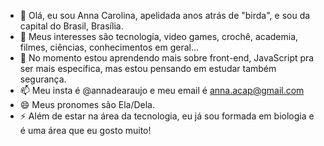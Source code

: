 - 👋 Olá, eu sou Anna Carolina, apelidada anos atrás de "birda", e sou da capital do Brasil, Brasília. 
- 👀 Meus interesses são tecnologia, video games, crochê, academia, filmes, ciências, conhecimentos em geral...
- 🌱 No momento estou aprendendo mais sobre front-end, JavaScript pra ser mais específica, mas estou pensando em estudar também segurança.
- 📫 Meu insta é @annadearaujo e meu email é anna.acap@gmail.com
- 😄 Meus pronomes são Ela/Dela.
- ⚡ Além de estar na área da tecnologia, eu já sou formada em biologia e é uma área que eu gosto muito!

<!---
b1rdaaj/b1rdaaj is a ✨ special ✨ repository because its `README.md` (this file) appears on your GitHub profile.
You can click the Preview link to take a look at your changes.
--->

